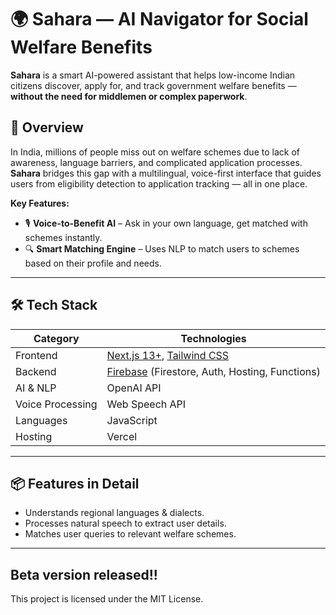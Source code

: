 # 🌍 Sahara — AI Navigator for Social Welfare Benefits

**Sahara** is a smart AI-powered assistant that helps low-income Indian citizens discover, apply for, and track government welfare benefits — **without the need for middlemen or complex paperwork**.

## 🚀 Overview

In India, millions of people miss out on welfare schemes due to lack of awareness, language barriers, and complicated application processes. **Sahara** bridges this gap with a multilingual, voice-first interface that guides users from eligibility detection to application tracking — all in one place.

**Key Features:**
- 🎙 **Voice-to-Benefit AI** – Ask in your own language, get matched with schemes instantly.
- 🔍 **Smart Matching Engine** – Uses NLP to match users to schemes based on their profile and needs.

---

## 🛠 Tech Stack

| Category         | Technologies |
|------------------|--------------|
| Frontend         | [Next.js 13+](https://nextjs.org/), [Tailwind CSS](https://tailwindcss.com/) |
| Backend          | [Firebase](https://firebase.google.com/) (Firestore, Auth, Hosting, Functions) |
| AI & NLP         | OpenAI API |
| Voice Processing | Web Speech API |
| Languages        | JavaScript |
| Hosting          | Vercel |

---

## 📦 Features in Detail
   - Understands regional languages & dialects.
   - Processes natural speech to extract user details.
   - Matches user queries to relevant welfare schemes.

---

## Beta version released!!

This project is licensed under the MIT License.
